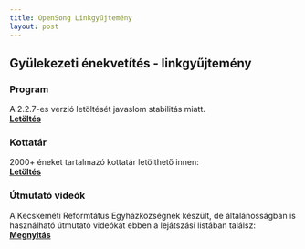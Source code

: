 ```yaml
---
title: OpenSong Linkgyűjtemény
layout: post
---
```

## Gyülekezeti énekvetítés - linkgyűjtemény

### Program

A 2.2.7-es verzió letöltését javaslom stabilitás miatt.\
**[Letöltés](https://sourceforge.net/projects/opensong/files/OpenSong/V2.2.7/)**

### Kottatár

2000+ éneket tartalmazó kottatár letölthető innen:\
**[Letöltés](https://github.com/reformatus/OpenSong/archive/refs/heads/master.zip)**

### Útmutató videók

A Kecskeméti Reformtátus Egyházközségnek készült, de általánosságban is használható útmutató videókat ebben a lejátszási listában találsz:\
**[Megnyitás](https://www.youtube.com/playlist?list=PL9Q84cO_3t0SOiwUzNBXS0mS8FfLYriaS)**